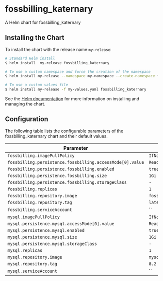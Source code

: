 # fossbilling_katernary

A Helm chart for fossbilling_katernary

## Installing the Chart

To install the chart with the release name `my-release`:

```bash
# Standard Helm install
$ helm install  my-release fossbilling_katernary

# To use a custom namespace and force the creation of the namespace
$ helm install my-release --namespace my-namespace --create-namespace fossbilling_katernary

# To use a custom values file
$ helm install my-release -f my-values.yaml fossbilling_katernary
```

See the [Helm documentation](https://helm.sh/docs/intro/using_helm/) for more information on installing and managing the chart.

## Configuration

The following table lists the configurable parameters of the fossbilling_katernary chart and their default values.

| Parameter                                                 | Default                   |
| --------------------------------------------------------- | ------------------------- |
| `fossbilling.imagePullPolicy`                             | `IfNotPresent`            |
| `fossbilling.persistence.fossbilling.accessMode[0].value` | `ReadWriteOnce`           |
| `fossbilling.persistence.fossbilling.enabled`             | `true`                    |
| `fossbilling.persistence.fossbilling.size`                | `1Gi`                     |
| `fossbilling.persistence.fossbilling.storageClass`        | `-`                       |
| `fossbilling.replicas`                                    | `1`                       |
| `fossbilling.repository.image`                            | `fossbilling/fossbilling` |
| `fossbilling.repository.tag`                              | `latest`                  |
| `fossbilling.serviceAccount`                              | ``                        |
| `mysql.imagePullPolicy`                                   | `IfNotPresent`            |
| `mysql.persistence.mysql.accessMode[0].value`             | `ReadWriteOnce`           |
| `mysql.persistence.mysql.enabled`                         | `true`                    |
| `mysql.persistence.mysql.size`                            | `1Gi`                     |
| `mysql.persistence.mysql.storageClass`                    | `-`                       |
| `mysql.replicas`                                          | `1`                       |
| `mysql.repository.image`                                  | `mysql`                   |
| `mysql.repository.tag`                                    | `8.2`                     |
| `mysql.serviceAccount`                                    | ``                        |


